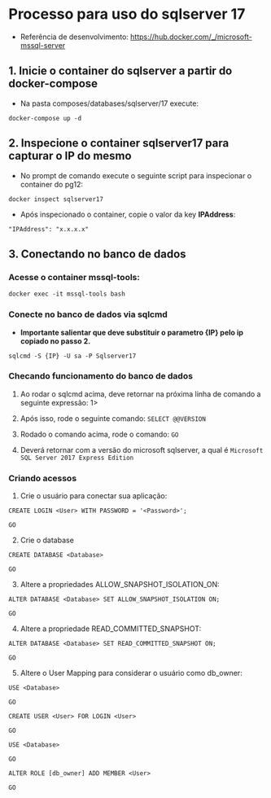 # Processo para uso do sqlserver 17

* Referência de desenvolvimento: https://hub.docker.com/_/microsoft-mssql-server

## 1. Inicie o container do sqlserver a partir do docker-compose

* Na pasta composes/databases/sqlserver/17 execute: 

`docker-compose up -d`

## 2. Inspecione o container sqlserver17 para capturar o IP do mesmo

* No prompt de comando execute o seguinte script para inspecionar o container do pg12:

`docker inspect sqlserver17`

* Após inspecionado o container, copie o valor da key **IPAddress**:

`"IPAddress": "x.x.x.x"`

## 3. Conectando no banco de dados

### Acesse o container mssql-tools:

`docker exec -it mssql-tools bash`

### Conecte no banco de dados via sqlcmd

* **Importante salientar que deve substituir o parametro {IP} pelo ip copiado no passo 2.**

`sqlcmd -S {IP} -U sa -P Sqlserver17`

### Checando funcionamento do banco de dados

1. Ao rodar o sqlcmd acima, deve retornar na próxima linha de comando a seguinte expressão: 1>

2. Após isso, rode o seguinte comando: `SELECT @@VERSION`

3. Rodado o comando acima, rode o comando: `GO`

4. Deverá retornar com a versão do microsoft sqlserver, a qual é `Microsoft SQL Server 2017 Express Edition`

### Criando acessos

1. Crie o usuário para conectar sua aplicação:

`CREATE LOGIN <User> WITH PASSWORD = '<Password>';`

`GO`

2. Crie o database

`CREATE DATABASE <Database>`

`GO`

3. Altere a propriedades ALLOW_SNAPSHOT_ISOLATION_ON:

`ALTER DATABASE <Database> SET ALLOW_SNAPSHOT_ISOLATION ON;`

`GO`

4. Altere a propriedade READ_COMMITTED_SNAPSHOT:

`ALTER DATABASE <Database> SET READ_COMMITTED_SNAPSHOT ON;`

`GO`

5. Altere o User Mapping para considerar o usuário como db_owner:

`USE <Database>`

`GO`

`CREATE USER <User> FOR LOGIN <User>`

`GO`

`USE <Database>`

`GO`

`ALTER ROLE [db_owner] ADD MEMBER <User>`

`GO`